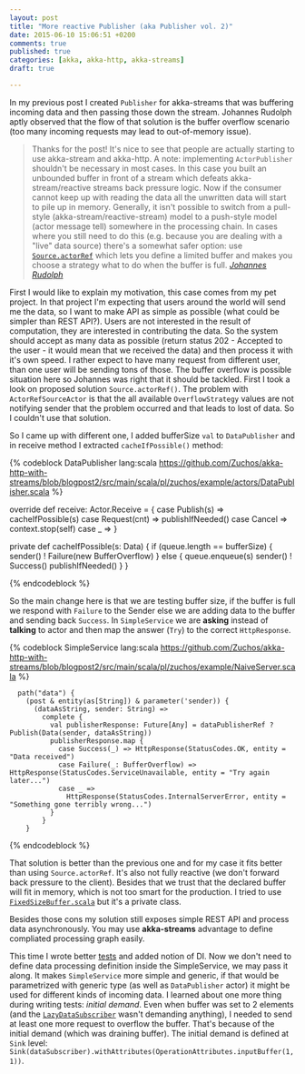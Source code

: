 ```yaml
---
layout: post
title: "More reactive Publisher (aka Publisher vol. 2)"
date: 2015-06-10 15:06:51 +0200
comments: true
published: true
categories: [akka, akka-http, akka-streams]
draft: true

---
```


In my previous post I created ```Publisher``` for akka-streams that was buffering incoming data and then passing those down the stream. Johannes Rudolph aptly observed that the flow of that solution is the buffer overflow scenario (too many incoming requests may lead to out-of-memory issue).

>Thanks for the post! It's nice to see that people are actually starting to use akka-stream and akka-http. A note: implementing `ActorPublisher` shouldn't be necessary in most cases. In this case you built an unbounded buffer in front of a stream which defeats akka-stream/reactive streams back pressure logic. Now if the consumer cannot keep up with reading the data all the unwritten data will start to pile up in memory. Generally, it isn't possible to switch from a pull-style (akka-stream/reactive-stream) model to a push-style model (actor message tell) somewhere in the processing chain. In cases where you still need to do this (e.g. because you are dealing with a "live" data source) there's a somewhat safer option: use [`Source.actorRef`](https://github.com/akka/akka/blob/release-2.3-dev/akka-stream/src/main/scala/akka/stream/scaladsl/Source.scala#L342) which lets you define a limited buffer and makes you choose a strategy what to do when the buffer is full. <cite>[Johannes Rudolph](https://twitter.com/virtualvoid)</cite>

First I would like to explain my motivation, this case comes from my pet project. In that project I'm expecting that users around the world will send me the data, so I want to make API as simple as possible (what could be simpler than REST API?).
Users are not interested in the result of computation, they are interested in contributing the data. So the system should accept as many data as possible (return status 202 - Accepted to the user - it would mean that we received the data) and then process it with it's own speed. I rather expect to have many request from different user, than one user will be sending tons of those.
The buffer overflow is possible situation here so Johannes was right that it should be tackled. First I took a look on proposed solution ```Source.actorRef()```. The problem with ```ActorRefSourceActor``` is that the all available ```OverflowStrategy``` values are not notifying sender that the problem occurred and that leads to lost of data. So I couldn't use that solution.

So I came up with different one, I added bufferSize ```val``` to ```DataPublisher``` and in receive method I extracted ```cacheIfPossible()``` method:

{% codeblock DataPublisher lang:scala https://github.com/Zuchos/akka-http-with-streams/blob/blogpost2/src/main/scala/pl/zuchos/example/actors/DataPublisher.scala %}

  override def receive: Actor.Receive = {
    case Publish(s) =>
      cacheIfPossible(s)
    case Request(cnt) =>
      publishIfNeeded()
    case Cancel => context.stop(self)
    case _ =>
  }

  private def cacheIfPossible(s: Data) {
    if (queue.length == bufferSize) {
      sender() ! Failure(new BufferOverflow)
    } else {
      queue.enqueue(s)
      sender() ! Success()
      publishIfNeeded()
    }
  }

{% endcodeblock %}

<!--more-->

So the main change here is that we are testing buffer size, if the buffer is full we respond with ```Failure``` to the Sender else we are adding data to the buffer and sending back ```Success```. In ```SimpleService``` we are **asking** instead of **talking** to actor and then map the answer (```Try```) to the correct ```HttpResponse```.


{% codeblock SimpleService lang:scala https://github.com/Zuchos/akka-http-with-streams/blob/blogpost2/src/main/scala/pl/zuchos/example/NaiveServer.scala %}

      path("data") {
        (post & entity(as[String]) & parameter('sender)) {
          (dataAsString, sender: String) =>
            complete {
              val publisherResponse: Future[Any] = dataPublisherRef ? Publish(Data(sender, dataAsString))
              publisherResponse.map {
                case Success(_) => HttpResponse(StatusCodes.OK, entity = "Data received")
                case Failure(_: BufferOverflow) => HttpResponse(StatusCodes.ServiceUnavailable, entity = "Try again later...")
                case _ =>
                  HttpResponse(StatusCodes.InternalServerError, entity = "Something gone terribly wrong...")
              }
            }
        }

{% endcodeblock %}

That solution is better than the previous one and for my case it fits better than using `Source.actorRef`. It's also not fully reactive (we don't forward back pressure to the client). Besides that we trust that the declared buffer will fit in memory, which is not too smart for the production. I tried to use [`FixedSizeBuffer.scala`](https://github.com/akka/akka/blob/release-2.3-dev/akka-stream/src/main/scala/akka/stream/impl/FixedSizeBuffer.scala) but it's a private class.

Besides those cons my solution still exposes simple REST API and process data asynchronously. You may use **akka-streams** advantage to define compliated processing graph easily. 

This time I wrote better [tests](https://github.com/Zuchos/akka-http-with-streams/blob/blogpost2/src/test/scala/pl/zuchos/example/SimpleServiceSpec.scala) and added notion of DI. Now we don't need to define data processing definition inside the SimpleService, we may pass it along. It makes ```SimpleService``` more simple and generic, if that would be parametrized with generic type (as well as ```DataPublisher``` actor) it might be used for different kinds of incoming data. I learned about one more thing during writing tests: *initial demand*. Even when buffer was set to 2 elements (and the [```LazyDataSubscriber```](https://github.com/Zuchos/akka-http-with-streams/blob/blogpost2/src/test/scala/pl/zuchos/example/LazyDataSubscriber.scala) wasn't demanding anything), I needed to send at least one more request to overflow the buffer. That's because of the initial demand (which was draining buffer). The initial demand is defined at ```Sink``` level: ```Sink(dataSubscriber).withAttributes(OperationAttributes.inputBuffer(1, 1))```.